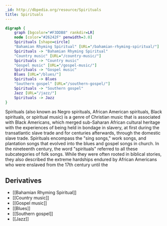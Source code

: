 ```yaml
---
_id: http://dbpedia.org/resource/Spirituals
title: Spirituals
---
```


```dot
digraph {
	graph [bgcolor="#F3DDB8" rankdir=LR]
	node [color="#26242F" penwidth=3.0]
	Spirituals [shape=circle]
	"Bahamian Rhyming Spiritual" [URL="/bahamian-rhyming-spiritual/"]
	Spirituals -> "Bahamian Rhyming Spiritual"
	"Country music" [URL="/country-music/"]
	Spirituals -> "Country music"
	"Gospel music" [URL="/gospel-music/"]
	Spirituals -> "Gospel music"
	Blues [URL="/blues/"]
	Spirituals -> Blues
	"Southern gospel" [URL="/southern-gospel/"]
	Spirituals -> "Southern gospel"
	Jazz [URL="/jazz/"]
	Spirituals -> Jazz
}
```

Spirituals (also known as Negro spirituals, African American spirituals, Black spirituals, or spiritual music) is a genre of Christian music that is associated with Black Americans, which merged sub-Saharan African cultural heritage with the experiences of being held in bondage in slavery, at first during the transatlantic slave trade and for centuries afterwards, through the domestic slave trade. Spirituals encompass the "sing songs," work songs, and plantation songs that evolved into the blues and gospel songs in church. In the nineteenth century, the word "spirituals" referred to all these subcategories of folk songs. While they were often rooted in biblical stories, they also described the extreme hardships endured by African Americans who were enslaved from the 17th century until the

## Derivatives
- [[Bahamian Rhyming Spiritual]]
- [[Country music]]
- [[Gospel music]]
- [[Blues]]
- [[Southern gospel]]
- [[Jazz]]
